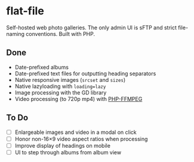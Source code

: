 # flat-file
Self-hosted web photo galleries. The only admin UI is  sFTP and strict file-naming conventions. Built with PHP.

## Done
- Date-prefixed albums
- Date-prefixed text files for outputting heading separators
- Native responsive images (`srcset` and `sizes`)
- Native lazyloading with `loading=lazy`
- Image processing with the GD library
- Video processing (to 720p mp4) with [PHP-FFMPEG](https://github.com/PHP-FFMpeg/PHP-FFMpeg)


## To Do
- [ ] Enlargeable images and video in a modal on click
- [ ] Honor non-16×9 video aspect ratios when processing
- [ ] Improve display of headings on mobile
- [ ] UI to step through albums from album view
